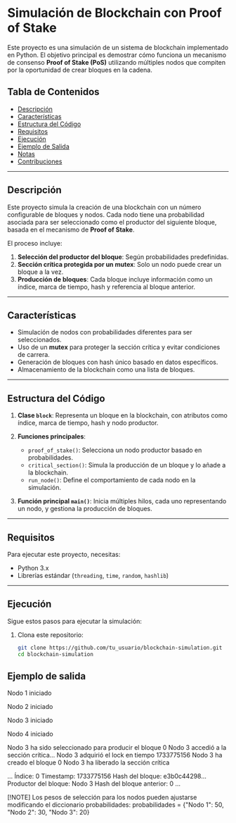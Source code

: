 # Simulación de Blockchain con Proof of Stake

Este proyecto es una simulación de un sistema de blockchain implementado en Python. El objetivo principal es demostrar cómo funciona un mecanismo de consenso **Proof of Stake (PoS)** utilizando múltiples nodos que compiten por la oportunidad de crear bloques en la cadena.

## Tabla de Contenidos

- [Descripción](#descripción)
- [Características](#características)
- [Estructura del Código](#estructura-del-código)
- [Requisitos](#requisitos)
- [Ejecución](#ejecución)
- [Ejemplo de Salida](#ejemplo-de-salida)
- [Notas](#notas)
- [Contribuciones](#contribuciones)

---

## Descripción

Este proyecto simula la creación de una blockchain con un número configurable de bloques y nodos. Cada nodo tiene una probabilidad asociada para ser seleccionado como el productor del siguiente bloque, basada en el mecanismo de **Proof of Stake**.

El proceso incluye:
1. **Selección del productor del bloque**: Según probabilidades predefinidas.
2. **Sección crítica protegida por un mutex**: Solo un nodo puede crear un bloque a la vez.
3. **Producción de bloques**: Cada bloque incluye información como un índice, marca de tiempo, hash y referencia al bloque anterior.

---

## Características

- Simulación de nodos con probabilidades diferentes para ser seleccionados.
- Uso de un **mutex** para proteger la sección crítica y evitar condiciones de carrera.
- Generación de bloques con hash único basado en datos específicos.
- Almacenamiento de la blockchain como una lista de bloques.

---

## Estructura del Código

1. **Clase `block`**:
   Representa un bloque en la blockchain, con atributos como índice, marca de tiempo, hash y nodo productor.

2. **Funciones principales**:
   - `proof_of_stake()`: Selecciona un nodo productor basado en probabilidades.
   - `critical_section()`: Simula la producción de un bloque y lo añade a la blockchain.
   - `run_node()`: Define el comportamiento de cada nodo en la simulación.

3. **Función principal `main()`**:
   Inicia múltiples hilos, cada uno representando un nodo, y gestiona la producción de bloques.

---

## Requisitos

Para ejecutar este proyecto, necesitas:
- Python 3.x
- Librerías estándar (`threading`, `time`, `random`, `hashlib`)

---

## Ejecución

Sigue estos pasos para ejecutar la simulación:

1. Clona este repositorio:
   ```bash
   git clone https://github.com/tu_usuario/blockchain-simulation.git
   cd blockchain-simulation

## Ejemplo de salida 
Nodo 1 iniciado

Nodo 2 iniciado

Nodo 3 iniciado

Nodo 4 iniciado

Nodo 3 ha sido seleccionado para producir el bloque 0
Nodo 3 accedió a la sección crítica...
Nodo 3 adquirió el lock en tiempo 1733775156
Nodo 3 ha creado el bloque 0
Nodo 3 ha liberado la sección crítica

...
Índice: 0
Timestamp: 1733775156
Hash del bloque: e3b0c44298...
Productor del bloque: Nodo 3
Hash del bloque anterior: 0
...

[!NOTE]
Los pesos de selección para los nodos pueden ajustarse modificando el diccionario probabilidades: probabilidades = {"Nodo 1": 50, "Nodo 2": 30, "Nodo 3": 20}
